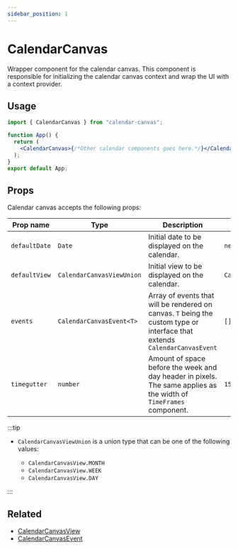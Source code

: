 ```yaml
---
sidebar_position: 1
---
```


# CalendarCanvas

Wrapper component for the calendar canvas.
This component is responsible for initializing the calendar canvas context and wrap the UI with a context provider.

## Usage

```jsx
import { CalendarCanvas } from "calendar-canvas";

function App() {
  return (
    <CalendarCanvas>{/*Other calendar components goes here.*/}</CalendarCanvas>
  );
}
export default App;
```

## Props

Calendar canvas accepts the following props:

| Prop name     | Type                      | Description                                                                                                                | Default value              |
| ------------- | ------------------------- | -------------------------------------------------------------------------------------------------------------------------- | -------------------------- |
| `defaultDate` | `Date`                    | Initial date to be displayed on the calendar.                                                                              | `new Date()`               |
| `defaultView` | `CalendarCanvasViewUnion` | Initial view to be displayed on the calendar.                                                                              | `CalendarCanvasView.MONTH` |
| `events`      | `CalendarCanvasEvent<T>`  | Array of events that will be rendered on canvas. `T` being the custom type or interface that extends `CalendarCanvasEvent` | `[]`                       |
| `timegutter`  | `number`                  | Amount of space before the week and day header in pixels. The same applies as the width of `TimeFrames` component.         | `150`                      |

:::tip

- `CalendarCanvasViewUnion` is a union type that can be one of the following values:

  - `CalendarCanvasView.MONTH`
  - `CalendarCanvasView.WEEK`
  - `CalendarCanvasView.DAY`

:::

## Related

- [CalendarCanvasView](/docs/types#calendar-canvas-view)
- [CalendarCanvasEvent](/docs/types#calendar-canvas-event)